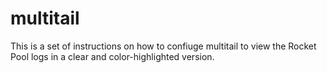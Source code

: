 # multitail
This is a set of instructions on how to confiuge multitail to view the Rocket Pool logs in a clear and color-highlighted version. 

